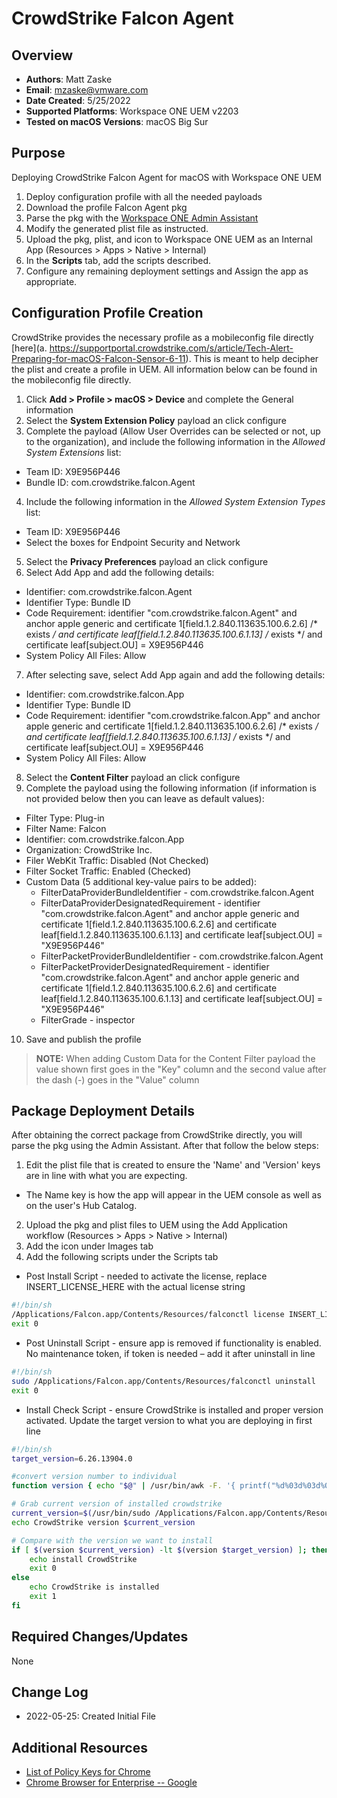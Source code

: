# CrowdStrike Falcon Agent

## Overview

- **Authors**: Matt Zaske
- **Email**: mzaske@vmware.com
- **Date Created**: 5/25/2022
- **Supported Platforms**: Workspace ONE UEM v2203
- **Tested on macOS Versions**: macOS Big Sur

## Purpose

Deploying CrowdStrike Falcon Agent for macOS with Workspace ONE UEM

1) Deploy configuration profile with all the needed payloads
2) Download the profile Falcon Agent pkg
3) Parse the pkg with the [Workspace ONE Admin Assistant](https://awagent.com/AdminAssistant/VMwareAirWatchAdminAssistant.dmg)
4) Modify the generated plist file as instructed.
5) Upload the pkg, plist, and icon to Workspace ONE UEM as an Internal App (Resources > Apps > Native > Internal)
6) In the __Scripts__ tab, add the scripts described.
7) Configure any remaining deployment settings and Assign the app as appropriate.

## Configuration Profile Creation

CrowdStrike provides the necessary profile as a mobileconfig file directly [here](a.	https://supportportal.crowdstrike.com/s/article/Tech-Alert-Preparing-for-macOS-Falcon-Sensor-6-11). This is meant to help decipher the plist and create a profile in UEM. All information below can be found in the mobileconfig file directly.

1) Click **Add > Profile > macOS > Device** and complete the General information
2) Select the **System Extension Policy** payload an click configure
3) Complete the payload (Allow User Overrides can be selected or not, up to the organization), and include the following information in the *Allowed System Extensions* list:
  * Team ID: X9E956P446
  * Bundle ID: com.crowdstrike.falcon.Agent
4) Include the following information in the *Allowed System Extension Types* list:
  * Team ID: X9E956P446
  * Select the boxes for Endpoint Security and Network
5) Select the **Privacy Preferences** payload an click configure
6) Select Add App and add the following details:
  * Identifier: com.crowdstrike.falcon.Agent
  * Identifier Type: Bundle ID
  * Code Requirement: identifier "com.crowdstrike.falcon.Agent" and anchor apple generic and certificate 1[field.1.2.840.113635.100.6.2.6] /* exists */ and certificate leaf[field.1.2.840.113635.100.6.1.13] /* exists */ and certificate leaf[subject.OU] = X9E956P446
  * System Policy All Files: Allow
7) After selecting save, select Add App again and add the following details:
  * Identifier: com.crowdstrike.falcon.App
  * Identifier Type: Bundle ID
  * Code Requirement: identifier "com.crowdstrike.falcon.App" and anchor apple generic and certificate 1[field.1.2.840.113635.100.6.2.6] /* exists */ and certificate leaf[field.1.2.840.113635.100.6.1.13] /* exists */ and certificate leaf[subject.OU] = X9E956P446
  * System Policy All Files: Allow
8) Select the **Content Filter** payload an click configure
9) Complete the payload using the following information (if information is not provided below then you can leave as default values):
  * Filter Type: Plug-in
  * Filter Name: Falcon
  * Identifier: com.crowdstrike.falcon.App
  * Organization: CrowdStrike Inc.
  * Filer WebKit Traffic: Disabled (Not Checked)
  * Filter Socket Traffic: Enabled (Checked)
  * Custom Data (5 additional key-value pairs to be added):
    * FilterDataProviderBundleIdentifier - com.crowdstrike.falcon.Agent
    * FilterDataProviderDesignatedRequirement - identifier "com.crowdstrike.falcon.Agent" and anchor apple generic and certificate 1[field.1.2.840.113635.100.6.2.6] and certificate leaf[field.1.2.840.113635.100.6.1.13] and certificate leaf[subject.OU] = "X9E956P446"
    * FilterPacketProviderBundleIdentifier - com.crowdstrike.falcon.Agent
    * FilterPacketProviderDesignatedRequirement - identifier "com.crowdstrike.falcon.Agent" and anchor apple generic and certificate 1[field.1.2.840.113635.100.6.2.6] and certificate leaf[field.1.2.840.113635.100.6.1.13] and certificate leaf[subject.OU] = "X9E956P446"
    * FilterGrade - inspector
  10) Save and publish the profile

  > **NOTE:** When adding Custom Data for the Content Filter payload the value shown first goes in the "Key" column and the second value after the dash (-) goes in the "Value" column

## Package Deployment Details

After obtaining the correct package from CrowdStrike directly, you will parse the pkg using the Admin Assistant. After that follow the below steps:
1) Edit the plist file that is created to ensure the 'Name' and 'Version' keys are in line with what you are expecting.
  * The Name key is how the app will appear in the UEM console as well as on the user's Hub Catalog.
2) Upload the pkg and plist files to UEM using the Add Application workflow (Resources > Apps > Native > Internal)
3) Add the icon under Images tab
4) Add the following scripts under the Scripts tab
  * Post Install Script - needed to activate the license, replace INSERT_LICENSE_HERE with the actual license string
  ```BASH
  #!/bin/sh
  /Applications/Falcon.app/Contents/Resources/falconctl license INSERT_LICENSE_HERE
  exit 0
  ```
  * Post Uninstall Script - ensure app is removed if functionality is enabled. No maintenance token, if token is needed – add it after uninstall in line
  ```BASH
  #!/bin/sh
  sudo /Applications/Falcon.app/Contents/Resources/falconctl uninstall
  exit 0
  ```
  * Install Check Script - ensure CrowdStrike is installed and proper version activated. Update the target version to what you are deploying in first line
  ```BASH
  #!/bin/sh
  target_version=6.26.13904.0

  #convert version number to individual
  function version { echo "$@" | /usr/bin/awk -F. '{ printf("%d%03d%03d%03d\n", $1,$2,$3,$4); }'; }

  # Grab current version of installed crowdstrike
  current_version=$(/usr/bin/sudo /Applications/Falcon.app/Contents/Resources/falconctl stats | /usr/bin/grep version | /usr/bin/awk '{print $2}')
  echo CrowdStrike version $current_version

  # Compare with the version we want to install
  if [ $(version $current_version) -lt $(version $target_version) ]; then
      echo install CrowdStrike
      exit 0
  else
      echo CrowdStrike is installed
      exit 1
  fi
  ```

## Required Changes/Updates

None

## Change Log

- 2022-05-25: Created Initial File

## Additional Resources

- [List of Policy Keys for Chrome](https://cloud.google.com/docs/chrome-enterprise/policies)
- [Chrome Browser for Enterprise -- Google](https://enterprise.google.com/chrome/chrome-browser)
